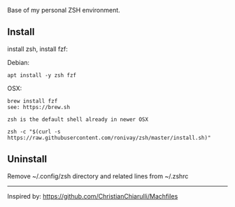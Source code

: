 Base of my personal ZSH environment.

## Install ##

install zsh, install fzf:

Debian:

```
apt install -y zsh fzf
```

OSX:

```
brew install fzf
see: https://brew.sh

zsh is the default shell already in newer OSX
```

```
zsh -c "$(curl -s https://raw.githubusercontent.com/ronivay/zsh/master/install.sh)"
```

## Uninstall ##

Remove ~/.config/zsh directory and related lines from ~/.zshrc

---


Inspired by: https://github.com/ChristianChiarulli/Machfiles
